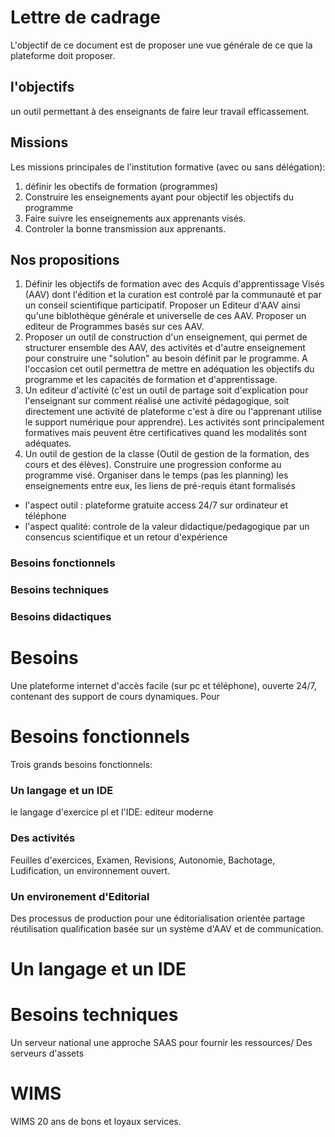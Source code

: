  
  

# Lettre de cadrage 

L'objectif de ce document est de proposer une vue générale de ce que la plateforme doit proposer.

 ## l'objectifs
 
 un outil permettant à des enseignants de faire leur travail efficassement. 
 
 ## Missions
 
 Les missions principales de l'institution formative (avec ou sans délégation):
 1) définir les obectifs de formation (programmes)
 2) Construire les enseignements ayant pour objectif les objectifs du programme
 3) Faire suivre les enseignements aux apprenants visés.
 4) Controler la bonne transmission aux apprenants.
 
 ## Nos propositions 
 
 1) Définir les objectifs de formation avec des Acquis d'apprentissage Visés (AAV) dont l'édition et la curation est controlé par la communauté et par un conseil scientifique participatif. Proposer un Editeur d'AAV ainsi qu'une biblothèque générale et universelle de ces AAV. Proposer un editeur de Programmes basés sur ces AAV.
 2) Proposer un outil de construction d'un enseignement, qui permet de structurer ensemble des AAV, des activités et d'autre enseignement pour construire une "solution" au besoin définit par le programme. A l'occasion cet outil permettra de mettre en adéquation les objectifs du programme et les capacités de formation et d'apprentissage.
 3) Un editeur d'activité (c'est un outil de partage soit d'explication pour l'enseignant sur comment réalisé une activité pédagogique,
 soit directement une activité de plateforme c'est à dire ou l'apprenant utilise le support numérique pour apprendre). Les activités sont principalement formatives mais peuvent être certificatives quand les modalités sont adéquates.
 4) Un outil de gestion de la classe (Outil de gestion de la formation, des cours et des élèves). Construire une progression conforme au programme visé. Organiser dans le temps (pas les planning) les enseignements entre eux, les liens de pré-requis étant formalisés





- l'aspect outil : plateforme gratuite access 24/7 sur ordinateur et téléphone 
- l'aspect qualité: controle de la valeur didactique/pedagogique par un consencus scientifique et un retour d'expérience 



### Besoins fonctionnels 
### Besoins techniques 
### Besoins didactiques 


# Besoins  

Une plateforme internet d'accès facile (sur pc et téléphone), ouverte 24/7, contenant des support de cours dynamiques.
Pour 




# Besoins fonctionnels 

Trois grands besoins fonctionnels:

### Un langage et un IDE 

le langage d'exercice pl et l'IDE: editeur moderne  

### Des activités 

Feuilles d'exercices, Examen, Revisions, Autonomie, Bachotage, Ludification, un environnement ouvert.

### Un environement d'Editorial 

Des processus de production pour une éditorialisation orientée partage réutilisation qualification basée sur un système d'AAV et de communication.


# Un langage et un IDE 









# Besoins techniques 

Un serveur national une approche SAAS pour fournir les ressources/
Des serveurs d'assets   




# WIMS

WIMS 20 ans de bons et loyaux services. 
